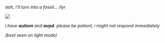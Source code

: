  *aah, i'll turn into a fossil... /lyr* 

 ![](https://i.pinimg.com/736x/66/b2/35/66b235d6f52abcd71b895165744493f0.jpg)

*i have __autism__ and __avpd__. please be patient, i might not respond immediately*

*(best seen on light mode)*
